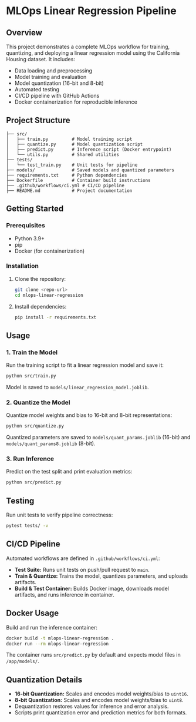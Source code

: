 # MLOps Linear Regression Pipeline

## Overview
This project demonstrates a complete MLOps workflow for training, quantizing, and deploying a linear regression model using the California Housing dataset. It includes:
- Data loading and preprocessing
- Model training and evaluation
- Model quantization (16-bit and 8-bit)
- Automated testing
- CI/CD pipeline with GitHub Actions
- Docker containerization for reproducible inference

## Project Structure
```
├── src/
│   ├── train.py         # Model training script
│   ├── quantize.py      # Model quantization script
│   ├── predict.py       # Inference script (Docker entrypoint)
│   └── utils.py         # Shared utilities
├── tests/
│   └── test_train.py    # Unit tests for pipeline
├── models/              # Saved models and quantized parameters
├── requirements.txt     # Python dependencies
├── Dockerfile           # Container build instructions
├── .github/workflows/ci.yml # CI/CD pipeline
├── README.md            # Project documentation
```

## Getting Started
### Prerequisites
- Python 3.9+
- pip
- Docker (for containerization)

### Installation
1. Clone the repository:
   ```bash
   git clone <repo-url>
   cd mlops-linear-regression
   ```
2. Install dependencies:
   ```bash
   pip install -r requirements.txt
   ```

## Usage
### 1. Train the Model
Run the training script to fit a linear regression model and save it:
```bash
python src/train.py
```
Model is saved to `models/linear_regression_model.joblib`.

### 2. Quantize the Model
Quantize model weights and bias to 16-bit and 8-bit representations:
```bash
python src/quantize.py
```
Quantized parameters are saved to `models/quant_params.joblib` (16-bit) and `models/quant_params8.joblib` (8-bit).

### 3. Run Inference
Predict on the test split and print evaluation metrics:
```bash
python src/predict.py
```

## Testing
Run unit tests to verify pipeline correctness:
```bash
pytest tests/ -v
```

## CI/CD Pipeline
Automated workflows are defined in `.github/workflows/ci.yml`:
- **Test Suite:** Runs unit tests on push/pull request to `main`.
- **Train & Quantize:** Trains the model, quantizes parameters, and uploads artifacts.
- **Build & Test Container:** Builds Docker image, downloads model artifacts, and runs inference in container.

## Docker Usage
Build and run the inference container:
```bash
docker build -t mlops-linear-regression .
docker run --rm mlops-linear-regression
```
The container runs `src/predict.py` by default and expects model files in `/app/models/`.

## Quantization Details
- **16-bit Quantization:** Scales and encodes model weights/bias to `uint16`.
- **8-bit Quantization:** Scales and encodes model weights/bias to `uint8`.
- Dequantization restores values for inference and error analysis.
- Scripts print quantization error and prediction metrics for both formats.




